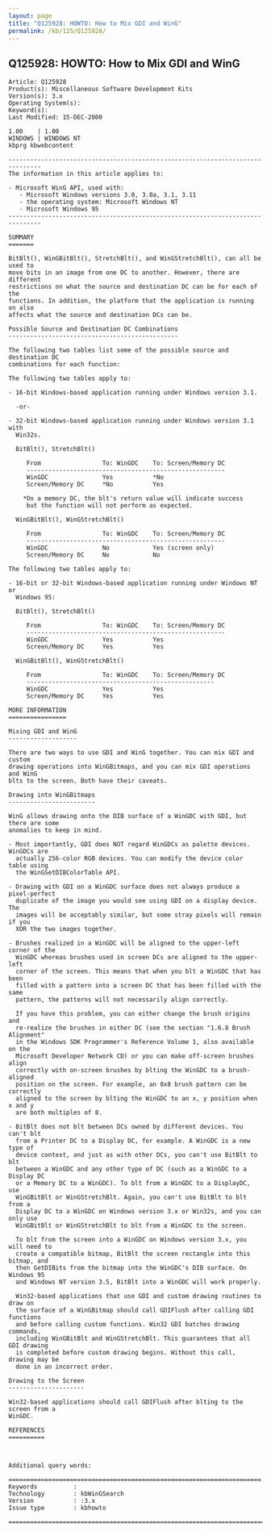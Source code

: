 ```yaml
---
layout: page
title: "Q125928: HOWTO: How to Mix GDI and WinG"
permalink: /kb/125/Q125928/
---
```


## Q125928: HOWTO: How to Mix GDI and WinG

	Article: Q125928
	Product(s): Miscellaneous Software Development Kits
	Version(s): 3.x
	Operating System(s): 
	Keyword(s): 
	Last Modified: 15-DEC-2000
	
	1.00    | 1.00
	WINDOWS | WINDOWS NT
	kbprg kbwebcontent
	
	-------------------------------------------------------------------------------
	The information in this article applies to:
	
	- Microsoft WinG API, used with:
	   - Microsoft Windows versions 3.0, 3.0a, 3.1, 3.11 
	   - the operating system: Microsoft Windows NT 
	   - Microsoft Windows 95 
	-------------------------------------------------------------------------------
	
	SUMMARY
	=======
	
	BitBlt(), WinGBitBlt(), StretchBlt(), and WinGStretchBlt(), can all be used to
	move bits in an image from one DC to another. However, there are different
	restrictions on what the source and destination DC can be for each of the
	functions. In addition, the platform that the application is running on also
	affects what the source and destination DCs can be.
	
	Possible Source and Destination DC Combinations
	-----------------------------------------------
	
	The following two tables list some of the possible source and destination DC
	combinations for each function:
	
	The following two tables apply to:
	
	- 16-bit Windows-based application running under Windows version 3.1.
	
	  -or-
	
	- 32-bit Windows-based application running under Windows version 3.1 with
	  Win32s.
	
	  BitBlt(), StretchBlt()
	
	     From                 To: WinGDC    To: Screen/Memory DC
	     -------------------------------------------------------
	     WinGDC               Yes           *No
	     Screen/Memory DC     *No           Yes
	
	    *On a memory DC, the blt's return value will indicate success
	     but the function will not perform as expected.
	
	  WinGBitBlt(), WinGStretchBlt()
	
	     From                 To: WinGDC    To: Screen/Memory DC
	     -------------------------------------------------------
	     WinGDC               No            Yes (screen only)
	     Screen/Memory DC     No            No
	
	The following two tables apply to:
	
	- 16-bit or 32-bit Windows-based application running under Windows NT or
	  Windows 95:
	
	  BitBlt(), StretchBlt()
	
	     From                 To: WinGDC    To: Screen/Memory DC
	     -------------------------------------------------------
	     WinGDC               Yes           Yes
	     Screen/Memory DC     Yes           Yes
	
	  WinGBitBlt(), WinGStretchBlt()
	
	     From                 To: WinGDC    To: Screen/Memory DC
	     ----------------------------------------------------
	     WinGDC               Yes           Yes
	     Screen/Memory DC     Yes           Yes
	
	MORE INFORMATION
	================
	
	Mixing GDI and WinG
	-------------------
	
	There are two ways to use GDI and WinG together. You can mix GDI and custom
	drawing operations into WinGBitmaps, and you can mix GDI operations and WinG
	blts to the screen. Both have their caveats.
	
	Drawing into WinGBitmaps
	------------------------
	
	WinG allows drawing onto the DIB surface of a WinGDC with GDI, but there are some
	anomalies to keep in mind.
	
	- Most importantly, GDI does NOT regard WinGDCs as palette devices. WinGDCs are
	  actually 256-color RGB devices. You can modify the device color table using
	  the WinGSetDIBColorTable API.
	
	- Drawing with GDI on a WinGDC surface does not always produce a pixel-perfect
	  duplicate of the image you would see using GDI on a display device. The
	  images will be acceptably similar, but some stray pixels will remain if you
	  XOR the two images together.
	
	- Brushes realized in a WinGDC will be aligned to the upper-left corner of the
	  WinGDC whereas brushes used in screen DCs are aligned to the upper-left
	  corner of the screen. This means that when you blt a WinGDC that has been
	  filled with a pattern into a screen DC that has been filled with the same
	  pattern, the patterns will not necessarily align correctly.
	
	  If you have this problem, you can either change the brush origins and
	  re-realize the brushes in either DC (see the section "1.6.8 Brush Alignment"
	  in the Windows SDK Programmer's Reference Volume 1, also available on the
	  Microsoft Developer Network CD) or you can make off-screen brushes align
	  correctly with on-screen brushes by blting the WinGDC to a brush-aligned
	  position on the screen. For example, an 8x8 brush pattern can be correctly
	  aligned to the screen by blting the WinGDC to an x, y position when x and y
	  are both multiples of 8.
	
	- BitBlt does not blt between DCs owned by different devices. You can't blt
	  from a Printer DC to a Display DC, for example. A WinGDC is a new type of
	  device context, and just as with other DCs, you can't use BitBlt to blt
	  between a WinGDC and any other type of DC (such as a WinGDC to a Display DC
	  or a Memory DC to a WinGDC). To blt from a WinGDC to a DisplayDC, use
	  WinGBitBlt or WinGStretchBlt. Again, you can't use BitBlt to blt from a
	  Display DC to a WinGDC on Windows version 3.x or Win32s, and you can only use
	  WinGBitBlt or WinGStretchBlt to blt from a WinGDC to the screen.
	
	  To blt from the screen into a WinGDC on Windows version 3.x, you will need to
	  create a compatible bitmap, BitBlt the screen rectangle into this bitmap, and
	  then GetDIBits from the bitmap into the WinGDC's DIB surface. On Windows 95
	  and Windows NT version 3.5, BitBlt into a WinGDC will work properly.
	
	  Win32-based applications that use GDI and custom drawing routines to draw on
	  the surface of a WinGBitmap should call GDIFlush after calling GDI functions
	  and before calling custom functions. Win32 GDI batches drawing commands,
	  including WinGBitBlt and WinGStretchBlt. This guarantees that all GDI drawing
	  is completed before custom drawing begins. Without this call, drawing may be
	  done in an incorrect order.
	
	Drawing to the Screen
	---------------------
	
	Win32-based applications should call GDIFlush after blting to the screen from a
	WinGDC.
	
	REFERENCES
	==========
	
	
	
	Additional query words:
	
	======================================================================
	Keywords          :  
	Technology        : kbWinGSearch
	Version           : :3.x
	Issue type        : kbhowto
	
	=============================================================================
	
